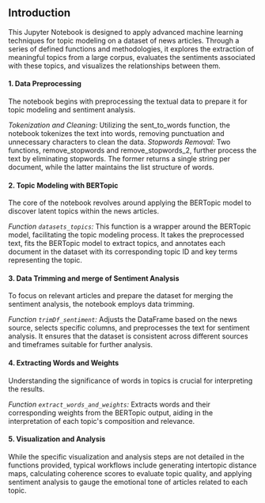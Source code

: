 ## Introduction
This Jupyter Notebook is designed to apply advanced machine learning techniques for topic modeling on a dataset of news articles. Through a series of defined functions and methodologies, it explores the extraction of meaningful topics from a large corpus, evaluates the sentiments associated with these topics, and visualizes the relationships between them.

#### 1. Data Preprocessing
The notebook begins with preprocessing the textual data to prepare it for topic modeling and sentiment analysis.

*Tokenization and Cleaning:* Utilizing the sent_to_words function, the notebook tokenizes the text into words, removing punctuation and unnecessary characters to clean the data.
*Stopwords Removal:* Two functions, remove_stopwords and remove_stopwords_2, further process the text by eliminating stopwords. The former returns a single string per document, while the latter maintains the list structure of words.
#### 2. Topic Modeling with BERTopic
The core of the notebook revolves around applying the BERTopic model to discover latent topics within the news articles.

*Function `datasets_topics`:* This function is a wrapper around the BERTopic model, facilitating the topic modeling process. It takes the preprocessed text, fits the BERTopic model to extract topics, and annotates each document in the dataset with its corresponding topic ID and key terms representing the topic.

#### 3. Data Trimming and merge of Sentiment Analysis 
To focus on relevant articles and prepare the dataset for merging the sentiment analysis, the notebook employs data trimming.

*Function `trimDf_sentiment`:* Adjusts the DataFrame based on the news source, selects specific columns, and preprocesses the text for sentiment analysis. It ensures that the dataset is consistent across different sources and timeframes suitable for further analysis.

#### 4. Extracting Words and Weights
Understanding the significance of words in topics is crucial for interpreting the results.

*Function `extract_words_and_weights`:* Extracts words and their corresponding weights from the BERTopic output, aiding in the interpretation of each topic's composition and relevance.

#### 5. Visualization and Analysis
While the specific visualization and analysis steps are not detailed in the functions provided, typical workflows include generating intertopic distance maps, calculating coherence scores to evaluate topic quality, and applying sentiment analysis to gauge the emotional tone of articles related to each topic.
